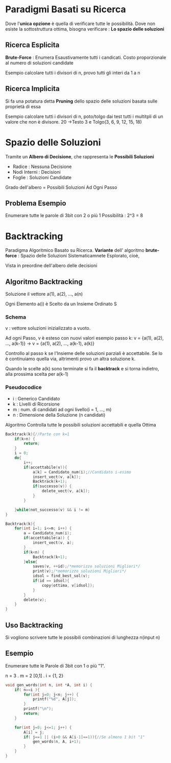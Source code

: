 # Paradigmi Basati su Ricerca
Dove l'**unica opzione** è quella di verificare tutte le possibilità.
Dove non esiste la sottostruttura ottima, bisogna verificare : 
**Lo spazio delle soluzioni**

## Ricerca Esplicita
**Brute-Force** : Enumera Esaustivamente tutti i candicati. 
Costo proporzionale al numero di soluzioni candidate

Esempio calcolare tutti i divisori di n, provo tutti gli interi da 1 a n

## Ricerca Implicita
Si fa una potatura detta **Pruning** dello spazio delle soluzioni basata sulle proprietà di essa

Esempio calcolare tutti i divisori di n, poto/tolgo dai test 
tutti i multitpli di un valore che non è divisore. 
20 ->Testo 3 e Tolgo(3, 6, 9, 12, 15, 18) 

# Spazio delle Soluzioni
Tramite un **Albero di Decisione**, che rappresenta le **Possibili Soluzioni** 
- Radice : Nessuna Decisione
- Nodi Interni : Decisioni
- Foglie : Soluzioni Candidate

Grado dell'albero = Possibili Soluzioni Ad Ogni Passo

## Problema Esempio
Enumerare tutte le parole di 3bit con 2 o più 1
Possibilità : 2^3 = 8


# Backtracking
Paradigma Algoritmico Basato su Ricerca.
**Variante**  dell' algoritmo **brute-force** : 
Spazio delle Soluzioni Sistematicamnete  Esplorato, cioè,  

Vista in preordine dell'albero delle decisioni

##  Algoritmo Backtracking
Soluzione il vettore a(1), a(2), ..., a(n)

Ogni Elemento a(i) è Scelto da un Insieme Ordinato S
### Schema
v : vettore soluzioni inizializzato a vuoto.
 
Ad ogni Passo,
v è esteso con nuovi valori esempio passo k:
v = {a(1), a(2), ..., a(k-1)} -> v = {a(1), a(2), ..., a(k-1), a(k)}

Controllo al passo k se l'Insieme delle soluzioni parziali è accettabile.
Se lo è continuiamo quella via, altrimenti provo un altra soluzione k.

Quando le scelte a(k) sono terminate si fa il **backtrack** e si torna indietro,
alla prossima scelta per a(k-1)
### Pseudocodice
- i : Generico Candidato
- k : Livelli di Ricorsione
- m : num. di candidati ad ogni livello(i = 1, ..., m)
- n : Dimensione della Soluzione (n candidati)

Algoritmo Controlla tutte le possibili soluzioni accettabili e quella Ottima
```c
Backtrack(k){//Parte con k=1
    if(k>n) {
        return;
    }
    i = 0;
    do{
        i++;
        if(accettabile(v)){
            a[k] = Candidato_num(i);//Candidato i-esimo
            insert_vect(v, a[k]);
            Backtrack(k+1);
            if(successo(v)) {
                delete_vect(v, a[k]);
            }
        }

    }while(not_successo(v) && i != m)
}

Backtrack(k){
    for(int i=1; i<=m; i++) {
        a = Candidato_num(i);
        if(accettabile(a)) {
            insert_vect(v, a);
        }
        if(k<n) {
            Backtrack(k+1);
        }else{
            saves(v, ++id);/*memorizzo soluzioni Migliori*/
            print(v);/*memorizzo soluzioni Migliori*/
            idsol = find_best_sol(v);
            if(id == idsol){
                copy(ottima, v[idsol]); 
            }
        }
        delete(v);
    }
}
```
## Uso Backtracking
Si vogliono scrivere tutte le possibili combinazioni di lunghezza n(input n)

## Esempio
Enumerare tutte le Parole di 3bit con 1 o più "1".

n = 3 . m = 2 [0,1] . i = {1, 2}

```c
void gen_words(int n, int *A, int i) {
    if( n==i ){
        for(int j=0; j<n; j++) {
            printf("%d", A[j]);
        }
        printf("\n");
        return;
    }

    for(int j=0; j<=1; j++) {
        A[i] = j;
        if( j==1 || (i>0 && A[i-1]==1)){//Se almeno 1 bit "1"
            gen_words(n, A, i+1);
        }
    }
}
```
